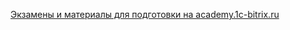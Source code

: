 [Экзамены и материалы для подготовки на academy.1c-bitrix.ru](https://academy.1c-bitrix.ru/certification/exams.php)
